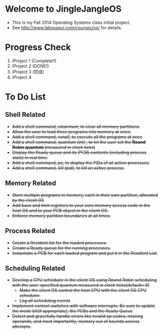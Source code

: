 Welcome to JingleJangleOS
=========================

-	This is my Fall 2014 Operating Systems class initial project.
-	See http://www.labouseur.com/courses/os/ for details.

Progress Check
==============

1.	iProject 1 (Complete!!)
2.	iProject 2 (DONE!)
3.	iProject 3 (完成)
4.	iProject 4

To Do List
==========

Shell Related
-------------

-	~~Add a shell command, *clearmem*, to clear all memory partitions.~~
-	~~Allow the user to load three programs into memory at once.~~
-	~~Add a shell command, *runall*, to execute all the programs at once~~
-	~~Add a shell command, *quantum (int)* , to let the user set the
 **Round Robin quantum** (measured in clock ticks)~~
-	~~Display the Ready queue and its (PCB) contents (including process state) in real time.~~
-	~~Add a shell command, *ps*, to display the PIDs of all active processes.~~
-	~~Add a shell command, *kill (pid)*, to kill an active process.~~

Memory Related
--------------

-	~~Store multiple programs in memory, each in their own partition, allocated by the client OS~~
-	~~Add base and limit registers to your core memory access code in the host OS and to your PCB object in the client OS.~~
-	~~Enforce memory partition boundaries at all times.~~

Process Related
---------------

-	~~Create a Resident list for the loaded processes.~~
-	~~Create a Ready queue for the running processes.~~
-	~~Instantiate a PCB for each loaded program and put it in the Resident List.~~

Scheduling Related
------------------

-	~~Develop a CPU scheduler in the client OS using Round Robin scheduling with the user-specified quantum measured in clock ticks(default= 6)~~
	-	~~Make the client OS control the host CPU with the client OS CPU scheduler.~~
	-	~~Log all scheduling events~~
-	~~Implement context switches with software interrupts. Be sure to update the mode bit(if appropriate), the PCBs and the Ready Queue~~
-	~~Detect and gracefully handle errors like invalid op codes, missing operands, and most importantly, memory out of bounds access attempts.~~
